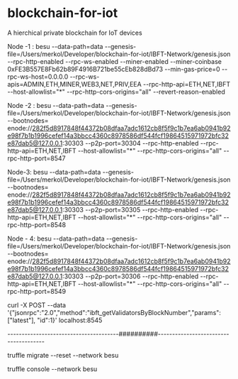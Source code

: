 # blockchain-for-iot
A hierchical private blockchain for IoT devices



Node -1 : besu --data-path=data --genesis-file=/Users/merkol/Developer/blockchain-for-iot/IBFT-Network/genesis.json --rpc-http-enabled --rpc-ws-enabled --miner-enabled --miner-coinbase 0xFE3B557E8Fb62b89F4916B721be55cEb828dBd73 --min-gas-price=0 --rpc-ws-host=0.0.0.0 --rpc-ws-apis=ADMIN,ETH,MINER,WEB3,NET,PRIV,EEA --rpc-http-api=ETH,NET,IBFT --host-allowlist="*" --rpc-http-cors-origins="all" --revert-reason-enabled

Node -2 : besu --data-path=data --genesis-file=/Users/merkol/Developer/blockchain-for-iot/IBFT-Network/genesis.json --bootnodes= enode://282f5d8917848f44372b08dfaa7adc1612cb8f5f9c1b7ea6ab0941b92e98f7b1b1996cefef14a3bbcc4360c8978586df544fcf19864515971972bfc32e87dab5@127.0.0.1:30303 --p2p-port=30304 --rpc-http-enabled --rpc-http-api=ETH,NET,IBFT --host-allowlist="*" --rpc-http-cors-origins="all" --rpc-http-port=8547


Node-3:  besu --data-path=data --genesis-file=/Users/merkol/Developer/blockchain-for-iot/IBFT-Network/genesis.json --bootnodes= enode://282f5d8917848f44372b08dfaa7adc1612cb8f5f9c1b7ea6ab0941b92e98f7b1b1996cefef14a3bbcc4360c8978586df544fcf19864515971972bfc32e87dab5@127.0.0.1:30303 --p2p-port=30305 --rpc-http-enabled --rpc-http-api=ETH,NET,IBFT --host-allowlist="*" --rpc-http-cors-origins="all" --rpc-http-port=8548

Node - 4: besu --data-path=data --genesis-file=/Users/merkol/Developer/blockchain-for-iot/IBFT-Network/genesis.json --bootnodes= enode://282f5d8917848f44372b08dfaa7adc1612cb8f5f9c1b7ea6ab0941b92e98f7b1b1996cefef14a3bbcc4360c8978586df544fcf19864515971972bfc32e87dab5@127.0.0.1:30303 --p2p-port=30306 --rpc-http-enabled --rpc-http-api=ETH,NET,IBFT --host-allowlist="*" --rpc-http-cors-origins="all" --rpc-http-port=8549

curl -X POST --data '{"jsonrpc":"2.0","method":"ibft_getValidatorsByBlockNumber","params":["latest"], "id":1}' localhost:8545


---------------------------------------##########--------------------------------------

truffle migrate --reset --network besu

truffle console --network besu



